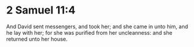 # 2 Samuel 11:4

And David sent messengers, and took her; and she came in unto him, and he lay with her; for she was purified from her uncleanness: and she returned unto her house.